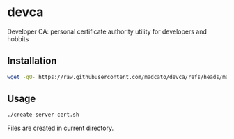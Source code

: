 # devca
Developer CA: personal certificate authority utility for developers and hobbits

## Installation

```bash
wget -qO- https://raw.githubusercontent.com/madcato/devca/refs/heads/main/boot.sh | bash
```

## Usage

```bash
./create-server-cert.sh
```

Files are created in current directory.
